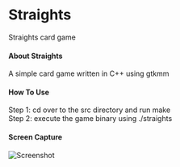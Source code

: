 # Straights
Straights card game

#### About Straights
A simple card game written in C++ using gtkmm

#### How To Use
Step 1: cd over to the src directory and run make  
Step 2: execute the game binary using ./straights

#### Screen Capture  
  ![Screenshot](http://i.imgur.com/twc2lm7.png "Screenshot0")
